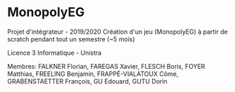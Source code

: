 # MonopolyEG

Projet d'intégrateur - 2019/2020
Création d'un jeu (MonopolyEG) à partir de scratch pendant tout un semestre (~5 mois) 

Licence 3 Informatique - Unistra

Membres: FALKNER Florian, FAREGAS Xavier, FLESCH Boris, FOYER Matthias, FREELING Benjamin, FRAPPÉ-VIALATOUX Côme, GRABENSTAETTER François, GU Edouard, GUTU Dorin

